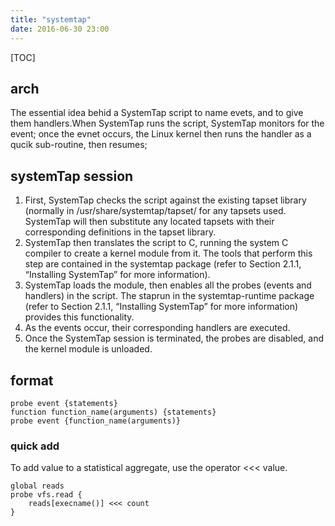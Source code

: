 ```yaml
---
title: "systemtap"
date: 2016-06-30 23:00
---
```

[TOC]

## arch 
The essential idea behid a SystemTap script to name evets, and to give them handlers.When SystemTap runs the script, SystemTap monitors for the event; once the evnet occurs, the Linux kernel then runs the handler as a qucik sub-routine, then resumes;

## systemTap session 

1. First, SystemTap checks the script against the existing tapset library (normally in /usr/share/systemtap/tapset/ for any tapsets used. SystemTap will then substitute any located tapsets with their corresponding definitions in the tapset library.
2. SystemTap then translates the script to C, running the system C compiler to create a kernel module from it. The tools that perform this step are contained in the systemtap package (refer to Section 2.1.1, “Installing SystemTap” for more information).
3. SystemTap loads the module, then enables all the probes (events and handlers) in the script. The staprun in the systemtap-runtime package (refer to Section 2.1.1, “Installing SystemTap” for more information) provides this functionality.
4. As the events occur, their corresponding handlers are executed.
5. Once the SystemTap session is terminated, the probes are disabled, and the kernel module is unloaded.


## format 

```
probe event {statements}
function function_name(arguments) {statements} 
probe event {function_name(arguments)}
```


### quick add

To add value to a statistical aggregate, use the operator <<< value.

```
global reads 
probe vfs.read {
    reads[execname()] <<< count
}
```

